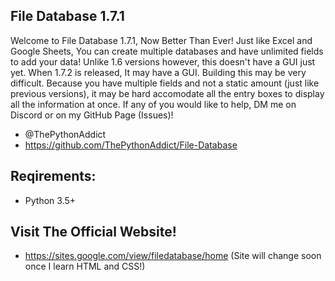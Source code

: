## File Database 1.7.1

Welcome to File Database 1.7.1, Now Better Than Ever! Just like Excel and Google Sheets, You can create multiple databases and have
unlimited fields to add your data! Unlike 1.6 versions however, this doesn't have a GUI just yet. When 1.7.2 is released, It may have 
a GUI. Building this may be very difficult. Because you have multiple fields and not a static amount (just like previous versions), it
may be hard accomodate all the entry boxes to display all the information at once. If any of you would like to help, DM me on Discord or
on my GitHub Page (Issues)!
    
 - @ThePythonAddict
 - https://github.com/ThePythonAddict/File-Database

## Reqirements:
 - Python 3.5+
 
## Visit The Official Website!
 - https://sites.google.com/view/filedatabase/home
   (Site will change soon once I learn HTML and CSS!)